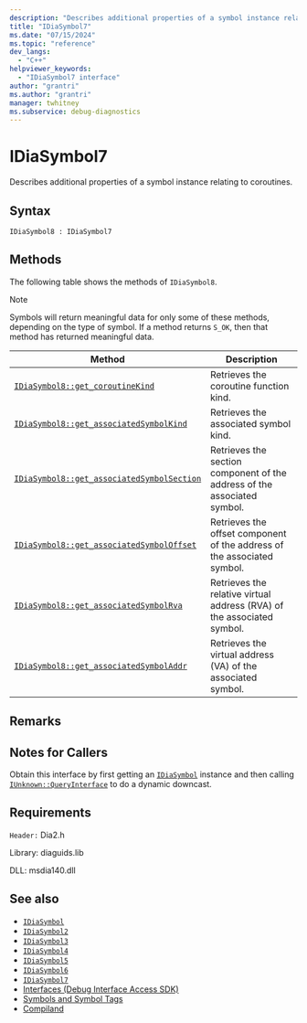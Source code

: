 ```yaml
---
description: "Describes additional properties of a symbol instance relating to coroutines."
title: "IDiaSymbol7"
ms.date: "07/15/2024"
ms.topic: "reference"
dev_langs:
  - "C++"
helpviewer_keywords:
  - "IDiaSymbol7 interface"
author: "grantri"
ms.author: "grantri"
manager: twhitney
ms.subservice: debug-diagnostics
---
```

# IDiaSymbol7

Describes additional properties of a symbol instance relating to coroutines.

## Syntax

```
IDiaSymbol8 : IDiaSymbol7
```

## Methods

The following table shows the methods of `IDiaSymbol8`.

> [!NOTE]
> Symbols will return meaningful data for only some of these methods, depending on the type of symbol. If a method returns `S_OK`, then that method has returned meaningful data.

|Method|Description|
|------------|-----------------|
|[`IDiaSymbol8::get_coroutineKind`](../../debugger/debug-interface-access/idiasymbol8-get-coroutinekind.md)|Retrieves the coroutine function kind.|
|[`IDiaSymbol8::get_associatedSymbolKind`](../../debugger/debug-interface-access/idiasymbol8-get-associatedsymbolkind.md)|Retrieves the associated symbol kind.|
|[`IDiaSymbol8::get_associatedSymbolSection`](../../debugger/debug-interface-access/idiasymbol8-get-associatedsymbolsection.md)|Retrieves the section component of the address of the associated symbol.|
|[`IDiaSymbol8::get_associatedSymbolOffset`](../../debugger/debug-interface-access/idiasymbol8-get-associatedsymboloffset.md)|Retrieves the offset component of the address of the associated symbol.|
|[`IDiaSymbol8::get_associatedSymbolRva`](../../debugger/debug-interface-access/idiasymbol8-get-associatedsymbolrva.md)|Retrieves the relative virtual address (RVA) of the associated symbol.|
|[`IDiaSymbol8::get_associatedSymbolAddr`](../../debugger/debug-interface-access/idiasymbol8-get-associatedsymboladdr.md)|Retrieves the virtual address (VA) of the associated symbol.|

## Remarks

## Notes for Callers

Obtain this interface by first getting an [`IDiaSymbol`](../../debugger/debug-interface-access/idiasymbol.md) instance and then calling [`IUnknown::QueryInterface`](windows/win32/api/unknwn/nf-unknwn-iunknown-queryinterface(refiid_void)) to do a dynamic downcast.

## Requirements

`Header:` Dia2.h

Library: diaguids.lib

DLL: msdia140.dll

## See also

- [`IDiaSymbol`](../../debugger/debug-interface-access/idiasymbol.md)
- [`IDiaSymbol2`](../../debugger/debug-interface-access/idiasymbol2.md)
- [`IDiaSymbol3`](../../debugger/debug-interface-access/idiasymbol3.md)
- [`IDiaSymbol4`](../../debugger/debug-interface-access/idiasymbol4.md)
- [`IDiaSymbol5`](../../debugger/debug-interface-access/idiasymbol5.md)
- [`IDiaSymbol6`](../../debugger/debug-interface-access/idiasymbol6.md)
- [`IDiaSymbol7`](../../debugger/debug-interface-access/idiasymbol7.md)
- [Interfaces (Debug Interface Access SDK)](../../debugger/debug-interface-access/interfaces-debug-interface-access-sdk.md)
- [Symbols and Symbol Tags](../../debugger/debug-interface-access/symbols-and-symbol-tags.md)
- [Compiland](../../debugger/debug-interface-access/compiland.md)
